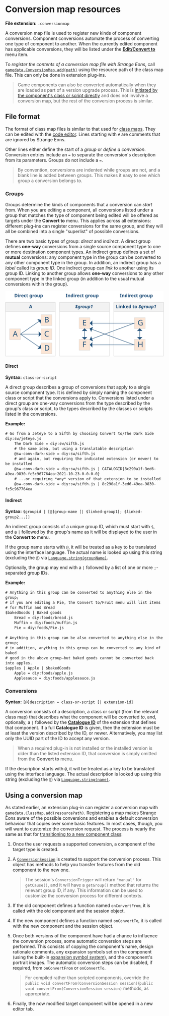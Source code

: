 # Conversion map resources

**File extension:** `.conversionmap`

A conversion map file is used to register new kinds of component conversions.  Component conversions automate the process of converting one type of component to another. When the currently edited component has applicable conversions, they will be listed under the [**Edit/Convert to**](um-gc-convert.md) menu item.

To *register the contents of a conversion map file with Strange Eons*, call [`gamedata.ConversionMap.add(path)`](assets/javadoc/gamedata/ClassMap.html#add) using the resource path of the class map file. This can only be done in extension plug-ins.

> Game components can also be converted automatically when they are loaded as part of a version upgrade process. This is [initiated by the component's class or script directly](dm-compatibility.html#transitioning-to-a-new-component-class) and does not involve a conversion map, but the rest of the conversion process is similar.

## File format

The format of class map files is similar to that used for [class maps](dm-res-classmap.md). They can be edited with the [code editor](dm-code-editor.md). Lines starting with `#` are comments that are ignored by Strange Eons.

Other lines either define the start of a *group* or *define a conversion*. Conversion entries include an `=` to separate the conversion's description from its parameters. Groups do not include a `=`.

> By convention, conversions are indented while groups are not, and a blank line is added between groups. This makes it easy to see which group a conversion belongs to.

### Groups

Groups determine the kinds of components that a conversion can *start* from. When you are editing a component, all conversions listed under a group that matches the type of component being edited will be offered as targets under the **Convert to** menu. This applies across all extensions: different plug-ins can register conversions for the same group, and they will all be combined into a single "superlist" of possible conversions.

There are two basic types of group: *direct* and *indirect*. A direct group defines **one-way** conversions from a single source component type to one or more destination component types. An indirect group defines a set of **mutual** conversions: any component type in the group can be converted to any other component type in the group. In addition, an indirect group has a *label* called its *group ID*. One indirect group can *link* to another using its group ID. Linking to another group allows **one-way** conversions to any other component type in the linked group (in addition to the usual mutual conversions within the group).

![diagram of different conversion group types](images/conversion-groups.svg)



#### Direct

**Syntax:** `class-or-script`

A direct group describes a group of conversions that apply to a single source component type. It is defined by simply naming the component class or script that the conversions apply to. Conversions listed under a direct group are one-way conversions from the type described by the group's class or script, to the types described by the classes or scripts listed in the conversions.

**Example:**

```properties
# Go from a Jeteye to a Sifth by choosing Convert to/The Dark Side
diy:sw/jeteye.js
    The Dark Side = diy:sw/sifth.js
    # the same idea, but using a translatable description
    @sw-conv-dark-side = diy:sw/sifth.js
    # and again, but requiring the indicated extension (or newer) to be installed
    @sw-conv-dark-side = diy:sw/sifth.js | CATALOGID{8c290a1f-3ed6-49ea-9830-fc5c967764ea:2021-10-23-0-0-0-0}
    # ...or requiring *any* version of that extension to be installed
    @sw-conv-dark-side = diy:sw/sifth.js | 8c290a1f-3ed6-49ea-9830-fc5c967764ea
```

#### Indirect

**Syntax:** `$groupid | [@]group-name [| $linked-group1[; $linked-group2...]]`

An indirect group consists of a unique group ID, which must start with `$`, and a `|` followed by the group's name as it will be displayed to the user in the **Convert to** menu.

If the group name starts with `@`, it will be treated as a key to be translated using the interface language. The actual name is looked up using this string (excluding the `@`) via [`Language.string(groupName)`](assets/javadoc/resources/Language.html#string).

Optionally, the group may end with a `|` followed by a list of one or more `;`-separated group IDs.

**Example:**

```properties
# Anything in this group can be converted to anything else in the group;
# if you are editing a Pie, the Convert to/Fruit menu will list items
# for Muffin and Bread
$bakedGoods | Baked goods
    Bread = diy:foods/bread.js
    Muffin = diy:foods/muffin.js
    Pie = diy:foods/Pie.js

# Anything in this group can be also converted to anything else in the group;
# in addition, anything in this group can be converted to any kind of baked
# good in the above group—but baked goods cannot be converted back into apples.
$apples | Apple | $bakedGoods
    Apple = diy:foods/apple.js
    Applesauce = diy:foods/applesauce.js
```

### Conversions

**Syntax:** `[@]description = class-or-script [| extension-id]`

A conversion consists of a description, a class or script (from the relevant class map) that describes what the component will be converted *to*, and, optionally, a `|` followed by the [**Catalogue ID**](dm-eons-plugin.md#catalogue-information) of the extension that defines that component. If a full **Catalogue ID** is given, then the extension must be at least the version described by the ID, or newer. Alternatively, you may list only the UUID part of the ID to accept any version.

> When a required plug-in is not installed or the installed version is older than the listed extension ID, that conversion is simply omitted from the **Convert to** menu.

If the description starts with `@`, it will be treated as a key to be translated using the interface language. The actual description is looked up using this string (excluding the `@`) via [`Language.string(name)`](assets/javadoc/resources/Language.html#string).

## Using a conversion map

As stated earlier, an extension plug-in can register a conversion map with `gamedata.ClassMap.add(resourcePath)`. Registering a map makes Strange Eons aware of the possible conversions and enables a default conversion behaviour that copies over some basic features. In most cases, though, you will want to customize the conversion request. The process is nearly the same as that for [transitioning to a new component class](dm-compatibility.md#transitioning-to-a-new-component-class):

1. Once the user requests a supported conversion, a component of the target type is created.

2. A [`ConversionSession`](assets/javadoc/ca/cgjennings/apps/arkham/component/conversion/ConversionSession.html) is created to support the conversion process. This object has methods to help you transfer features from the old component to the new one.

   > The session's `ConversionTrigger` will return `"manual"` for `getCause()`, and it will have a `getGroup()` method that returns the relevant group ID, if any. This information can be used to customize the conversion process for different contexts.

3. If the old component defines a function named `onConvertFrom`, it is called with the old component and the session object.

4. If the new component defines a function named `onConvertTo`, it is called with the new component and the session object.

5. Once both versions of the component have had a chance to influence the conversion process, some automatic conversion steps are performed. This consists of copying the component's name, design rationale comments, any expansion symbols set on the component (using the built-in [expansion symbol system](dm-register-game.html)), and the component's portrait images. The automatic conversion steps can be disabled, if required, from `onConvertFrom` or `onConvertTo`.

   > For compiled rather than scripted components, override the `public void convertFrom(ConversionSession session)`/`public void convertFrom(ConversionSession session)` methods, as appropriate.

6. Finally, the now modified target component will be opened in a new editor tab.

